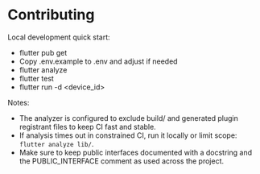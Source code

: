 # Contributing

Local development quick start:
- flutter pub get
- Copy .env.example to .env and adjust if needed
- flutter analyze
- flutter test
- flutter run -d <device_id>

Notes:
- The analyzer is configured to exclude build/ and generated plugin registrant files to keep CI fast and stable.
- If analysis times out in constrained CI, run it locally or limit scope: `flutter analyze lib/`.
- Make sure to keep public interfaces documented with a docstring and the PUBLIC_INTERFACE comment as used across the project.
